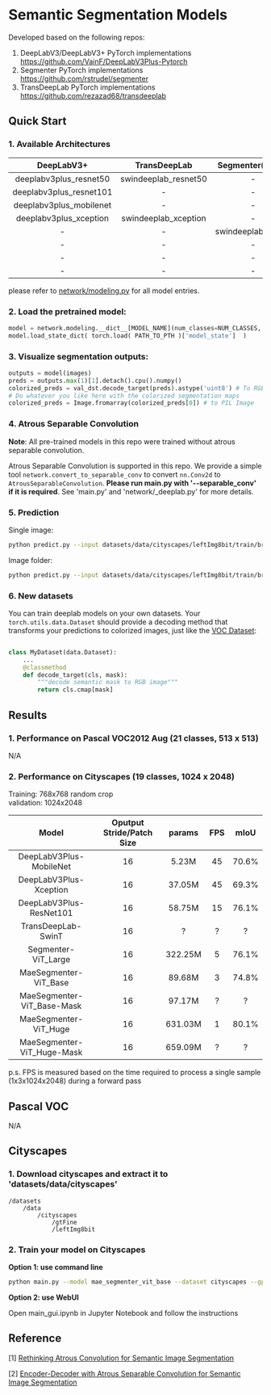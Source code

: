 # Semantic Segmentation Models

Developed based on the following repos:
1. DeepLabV3/DeepLabV3+ PyTorch implementations https://github.com/VainF/DeepLabV3Plus-Pytorch
2. Segmenter PyTorch implementations https://github.com/rstrudel/segmenter
3. TransDeepLab PyTorch implementations https://github.com/rezazad68/transdeeplab

## Quick Start 

### 1. Available Architectures
|DeepLabV3+|TransDeepLab|Segmenter(Mask)|MaeSegmenter(Linear)|MaeSegmenter(Deconv)|MaeSegmenter(Mask)
|:---:|:---:|:---:|:---:|:---:|:---:|
|deeplabv3plus_resnet50|swindeeplab_resnet50|-|-|-|-|
|deeplabv3plus_resnet101|-|-|-|-|-|
|deeplabv3plus_mobilenet|-|-|-|-|-|
|deeplabv3plus_xception|swindeeplab_xception|-|-|-|-|
|-|-|swindeeplab_swin_t|-|-|-|-|
|-|-|-|-|mae_semgemter_vit_base|mae_semgemter_vit_base_deconv|mae_semgemter_vit_base_mask|
|-|-|-|segmenter_vit_large|-|-|-|
|-|-|-|-|mae_semgemter_vit_huge|mae_semgemter_vit_huge_deconv|mae_semgemter_vit_huge_mask|

please refer to [network/modeling.py](https://github.com/VainF/DeepLabV3Plus-Pytorch/blob/master/network/modeling.py) for all model entries.

### 2. Load the pretrained model:
```python
model = network.modeling.__dict__[MODEL_NAME](num_classes=NUM_CLASSES, output_stride=OUTPUT_SRTIDE)
model.load_state_dict( torch.load( PATH_TO_PTH )['model_state']  )
```
### 3. Visualize segmentation outputs:
```python
outputs = model(images)
preds = outputs.max(1)[1].detach().cpu().numpy()
colorized_preds = val_dst.decode_target(preds).astype('uint8') # To RGB images, (N, H, W, 3), ranged 0~255, numpy array
# Do whatever you like here with the colorized segmentation maps
colorized_preds = Image.fromarray(colorized_preds[0]) # to PIL Image
```

### 4. Atrous Separable Convolution

**Note**: All pre-trained models in this repo were trained without atrous separable convolution.

Atrous Separable Convolution is supported in this repo. We provide a simple tool ``network.convert_to_separable_conv`` to convert ``nn.Conv2d`` to ``AtrousSeparableConvolution``. **Please run main.py with '--separable_conv' if it is required**. See 'main.py' and 'network/_deeplab.py' for more details. 

### 5. Prediction
Single image:
```bash
python predict.py --input datasets/data/cityscapes/leftImg8bit/train/bremen/bremen_000000_000019_leftImg8bit.png  --dataset cityscapes --model deeplabv3plus_mobilenet --ckpt checkpoints/best_deeplabv3plus_mobilenet_cityscapes_os16.pth --save_val_results_to test_results
```

Image folder:
```bash
python predict.py --input datasets/data/cityscapes/leftImg8bit/train/bremen  --dataset cityscapes --model deeplabv3plus_mobilenet --ckpt checkpoints/best_deeplabv3plus_mobilenet_cityscapes_os16.pth --save_val_results_to test_results
```

### 6. New datasets

You can train deeplab models on your own datasets. Your ``torch.utils.data.Dataset`` should provide a decoding method that transforms your predictions to colorized images, just like the [VOC Dataset](https://github.com/VainF/DeepLabV3Plus-Pytorch/blob/bfe01d5fca5b6bb648e162d522eed1a9a8b324cb/datasets/voc.py#L156):
```python

class MyDataset(data.Dataset):
    ...
    @classmethod
    def decode_target(cls, mask):
        """decode semantic mask to RGB image"""
        return cls.cmap[mask]
```


## Results

### 1. Performance on Pascal VOC2012 Aug (21 classes, 513 x 513)
N/A

### 2. Performance on Cityscapes (19 classes, 1024 x 2048)

Training: 768x768 random crop  
validation: 1024x2048

| Model | Oputput Stride/Patch Size | params | FPS | mIoU |
|:-----:|:-----:|:-----:|:-----:|:-----:|
| DeepLabV3Plus-MobileNet | 16 | 5.23M | 45 | 70.6% |
| DeepLabV3Plus-Xception | 16 | 37.05M | 45 | 69.3% |
| DeepLabV3Plus-ResNet101 | 16 | 58.75M | 15 | 76.1% |
| TransDeepLab-SwinT | 16 | ? | ? | ? |
| Segmenter-ViT_Large | 16 | 322.25M | 5 | 76.1% |
| MaeSegmenter-ViT_Base | 16 | 89.68M | 3 | 74.8% |
| MaeSegmenter-ViT_Base-Mask | 16 | 97.17M | ? | ? |
| MaeSegmenter-ViT_Huge | 16 | 631.03M | 1 | 80.1% |
| MaeSegmenter-ViT_Huge-Mask | 16 | 659.09M | ? | ? |

p.s. FPS is measured based on the time required to process a single sample (1x3x1024x2048) during a forward pass

## Pascal VOC

N/A

## Cityscapes

### 1. Download cityscapes and extract it to 'datasets/data/cityscapes'

```
/datasets
    /data
        /cityscapes
            /gtFine
            /leftImg8bit
```

### 2. Train your model on Cityscapes

**Option 1: use command line**

```bash
python main.py --model mae_segmenter_vit_base --dataset cityscapes --gpu_id 0 --total_epochs 100 --base_lr 0.1 --loss_type focal_loss --crop_size 768 --batch_size 1 --val_batch_size 1 --use_amp --output_stride 16 --data_root ./datasets/data/cityscapes 
```

**Option 2: use WebUI**

Open main_gui.ipynb in Jupyter Notebook and follow the instructions

## Reference

[1] [Rethinking Atrous Convolution for Semantic Image Segmentation](https://arxiv.org/abs/1706.05587)

[2] [Encoder-Decoder with Atrous Separable Convolution for Semantic Image Segmentation](https://arxiv.org/abs/1802.02611)
